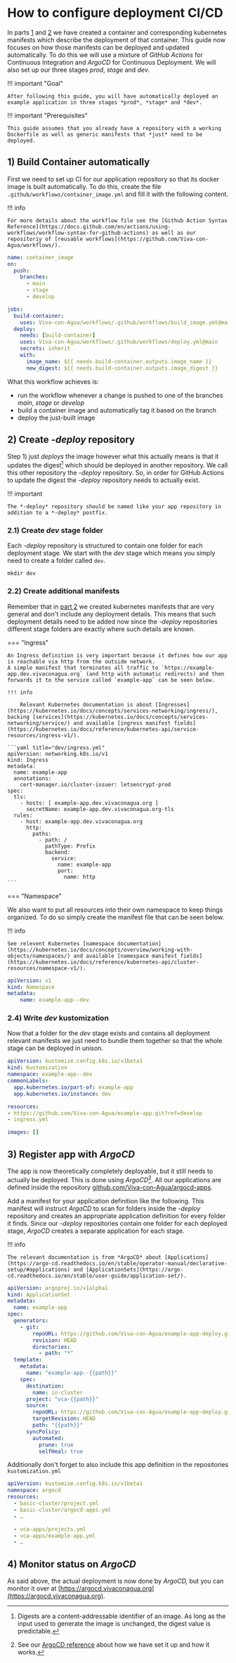 # How to configure deployment CI/CD

In parts [1](./1_containers.md) and [2](./2_kubernetes.md) we have created a container and corresponding kubernetes manifests which describe the deployment of that container.
This guide now focuses on how those manifests can be deployed and updated automatically.
To do this we will use a mixture of *GitHub Actions* for Continuous Integration and *ArgoCD* for Continuous Deployment.
We will also set up our three stages *prod*, *stage* and *dev*.

!!! important "Goal"

    After following this guide, you will have automatically deployed an example application in three stages *prod*, *stage* and *dev*.

!!! important "Prerequisites"

    This guide assumes that you already have a repository with a working Dockerfile as well as generic manifests that *just* need to be deployed.


## 1) Build Container automatically

First we need to set up CI for our application repository so that its docker image is built automatically.
To do this, create the file `.github/workflows/container_image.yml` and fill it with the following content.

!!! info

    For more details about the workflow file see the [Github Action Syntax Reference](https://docs.github.com/en/actions/using-workflows/workflow-syntax-for-github-actions) as well as our repositoriy of [reusable workflows](https://github.com/Viva-con-Agua/workflows/).

```yaml title=".github/workflows/contianer_image.yml"
name: container_image
on:
  push:
    branches:
      - main
      - stage
      - develop

jobs:
  build-container:
    uses: Viva-con-Agua/workflows/.github/workflows/build_image.yml@main
  deploy:
    needs: [build-container]
    uses: Viva-con-Agua/workflows/.github/workflows/deploy.yml@main
    secrets: inherit
    with:
      image_name: ${{ needs.build-container.outputs.image_name }}
      new_digest: ${{ needs.build-container.outputs.image_digest }}
```

What this workflow achieves is:

- run the workflow whenever a change is pushed to one of the branches *main*, *stage* or *develop*
- build a container image and automatically tag it based on the branch
- deploy the just-built image


## 2) Create *-deploy* repository

Step 1) just *deploys* the image however what this actually means is that it updates the digest[^1] which should be deployed in another repository.
We call this other repository the *-deploy* repository.
So, in order for GitHub Actions to update the digest the *-deploy* repository needs to actually exist.

[^1]: Digests are a content-addressable identifier of an image. As long as the input used to generate the image is unchanged, the digest value is predictable.

!!! important

    The *-deploy* repository should be named like your app repository in addition to a *-deploy* postfix.

### 2.1) Create *dev* stage folder

Each *-deploy* repository is structured to contain one folder for each deployment stage.
We start with the *dev* stage which means you simply need to create a folder called `dev`.

```shell title="Create dev folder"
mkdir dev
```

### 2.2) Create additional manifests

Remember that in [part 2](./2_kubernetes.md) we created kubernetes manifests that are very general and don't include any deployment details.
This means that such deployment details need to be added now since the *-deploy* repositories different stage folders are exactly where such details are known.

=== "Ingress"

    An Ingress definition is very important because it defines how our app is reachable via http from the outside network.
    A simple manifest that terminates all traffic to `https://example-app.dev.vivaconagua.org` (and http with automatic redirects) and then forwards it to the service called `example-app` can be seen below.

    !!! info

        Relevant Kubernetes documentation is about [Ingresses](https://kubernetes.io/docs/concepts/services-networking/ingress/), backing [services](https://kubernetes.io/docs/concepts/services-networking/service/) and available [ingress manifest fields](https://kubernetes.io/docs/reference/kubernetes-api/service-resources/ingress-v1/).

    ```yaml title="dev/ingress.yml"
    apiVersion: networking.k8s.io/v1
    kind: Ingress
    metadata:
      name: example-app
      annotations:
        cert-manager.io/cluster-issuer: letsencrypt-prod
    spec:
      tls:
        - hosts: [ example-app.dev.vivaconagua.org ]
          secretName: example-app.dev.vivaconagua.org-tls
      rules:
        - host: example-app.dev.vivaconagua.org
          http:
            paths:
              - path: /
                pathType: Prefix
                backend:
                  service:
                    name: example-app
                    port:
                      name: http
    ```

=== "Namespace"

We also want to put all resources into their own namespace to keep things organized.
To do so simply create the manifest file that can be seen below.

!!! info

    See relevent Kubernetes [namespace documentation](https://kubernetes.io/docs/concepts/overview/working-with-objects/namespaces/) and available [namespace manifest fields](https://kubernetes.io/docs/reference/kubernetes-api/cluster-resources/namespace-v1/).

```yaml
apiVersion: v1
kind: Namespace
metadata:
    name: example-app--dev
```

### 2.4) Write *dev* kustomization

Now that a folder for the *dev* stage exists and contains all deployment relevant manifests we just need to bundle them together so that the whole stage can be deployed in unison.

```yaml title="dev/kustomization.yml"
apiVersion: kustomize.config.k8s.io/v1beta1
kind: Kustomization
namespace: example-app--dev
commonLabels:
  app.kubernetes.io/part-of: example-app
  app.kubernetes.io/instance: dev

resources:
- https://github.com/Viva-con-Agua/example-app.git?ref=develop
- ingress.yml

images: []
```


## 3) Register app with *ArgoCD*

The app is now theoretically completely deployable, but it still needs to actually be deployed.
This is done using *ArgoCD*[^2].
All our applications are defined inside the repository [github.com/Viva-con-Agua/argocd-apps](https://github.com/Viva-con-Agua/argocd-apps/).

[^2]: See our [ArgoCD reference](../../references/devops/cd.md) about how we have set it up and how it works.

Add a manifest for your application definition like the following.
This manifest will instruct *ArgoCD* to scan for folders inside the *-deploy* repository and creates an appropriate application definition for every folder it finds.
Since our *-deploy* repositories contain one folder for each deployed stage, *ArgoCD* creates a separate application for each stage.

!!! info

    The relevant documentation is from *ArgoCD* about [Applications](https://argo-cd.readthedocs.io/en/stable/operator-manual/declarative-setup/#applications) and [ApplicationSets](https://argo-cd.readthedocs.io/en/stable/user-guide/application-set/).

```yaml title="vca-apps/example-app.yml"
apiVersion: argoproj.io/v1alpha1
kind: ApplicationSet
metadata:
  name: example-app
spec:
  generators:
    - git:
        repoURL: https://github.com/Viva-con-Agua/example-app-deploy.git
        revision: HEAD
        directories:
          - path: "*"
  template:
    metadata:
      name: "example-app--{{path}}"
    spec:
      destination:
        name: in-cluster
      project: "vca-{{path}}"
      source:
        repoURL: https://github.com/Viva-con-Agua/example-app-deploy.git
        targetRevision: HEAD
        path: "{{path}}"
      syncPolicy:
        automated:
          prune: true
          selfHeal: true
```

Additionally don't forget to also include this app definition in the repositories `kustomization.yml`

```yaml title="kustomization.yml" hl_lines="9"
apiVersion: kustomize.config.k8s.io/v1beta1
namespace: argocd
resources:
  - basic-cluster/project.yml
  - basic-cluster/argocd-apps.yml
  - …

  - vca-apps/projects.yml
  - vca-apps/example-app.yml
  - …
```


## 4) Monitor status on *ArgoCD*

As said above, the actual deployment is now done by *ArgoCD,* but you can monitor it over at [https://argocd.vivaconagua.org](https://argocd.vivaconagua.org).

